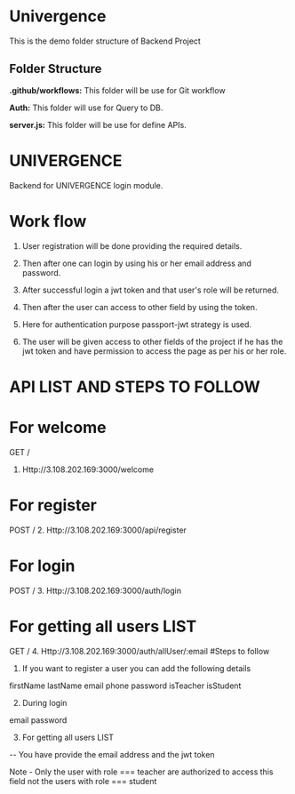 # Univergence

This is the demo folder structure of Backend Project

## Folder Structure

**.github/workflows:** This folder will be use for Git workflow 

**Auth:** This folder will use for Query to DB.

**server.js:** This folder will be use for define APIs.

# UNIVERGENCE

Backend for UNIVERGENCE login module.


# Work flow

1. User registration will be done providing the required details.

2. Then after one can login by using his or her email address and password.

3. After successful login a jwt token and that user's role will be returned.

4. Then after the user can access to other field by using the token.

5. Here for authentication purpose passport-jwt strategy is used.

6. The user will be given access to other fields of the project if 
   he has the jwt token and have permission to access the page as per his or her role.

# API LIST AND STEPS TO FOLLOW
# For welcome
GET /
1. Http://3.108.202.169:3000/welcome
# For register
POST /
2. Http://3.108.202.169:3000/api/register
# For login
POST /
3. Http://3.108.202.169:3000/auth/login
# For getting all users LIST
GET /
4. Http://3.108.202.169:3000/auth/allUser/:email
#Steps to follow

1. If you want to register a user you can add the following details

firstName
lastName
email
phone
password
isTeacher
isStudent

2. During login

email
password

3. For getting all users LIST

-- You have provide the email address and the jwt token

Note - Only the user with role === teacher are authorized to access this field not the users with role === student 

